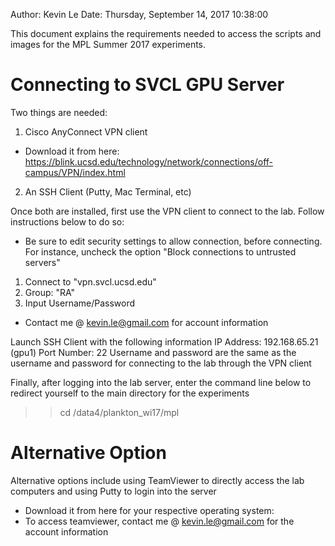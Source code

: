 Author: Kevin Le
Date: Thursday, September 14, 2017 10:38:00

This document explains the requirements needed to access the scripts and images for the MPL Summer 2017 experiments.

# Connecting to SVCL GPU Server
Two things are needed:
1. Cisco AnyConnect VPN client
- Download it from here: https://blink.ucsd.edu/technology/network/connections/off-campus/VPN/index.html
2. An SSH Client (Putty, Mac Terminal, etc)

Once both are installed, first use the VPN client to connect to the lab. Follow instructions below to do so:
- Be sure to edit security settings to allow connection, before connecting. For instance, uncheck the option "Block connections to untrusted servers"
1. Connect to "vpn.svcl.ucsd.edu"
2. Group: "RA"
3. Input Username/Password
- Contact me @ kevin.le@gmail.com for account information

Launch SSH Client with the following information
IP Address: 192.168.65.21 (gpu1)
Port Number: 22
Username and password are the same as the username and password for connecting to the lab through the VPN client

Finally, after logging into the lab server, enter the command line below to redirect yourself to the main directory for the experiments
>> cd /data4/plankton_wi17/mpl

# Alternative Option
Alternative options include using TeamViewer to directly access the lab computers and using Putty to login into the server
- Download it from here for your respective operating system:
- To access teamviewer, contact me @ kevin.le@gmail.com for the account information





